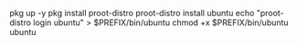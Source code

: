 pkg up -y
pkg install proot-distro
proot-distro install ubuntu
echo "proot-distro login ubuntu" > $PREFIX/bin/ubuntu
chmod +x $PREFIX/bin/ubuntu
ubuntu
